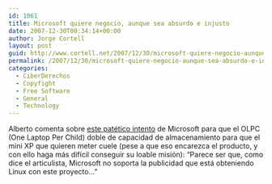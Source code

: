 ```yaml
---
id: 1061
title: Microsoft quiere negocio, aunque sea absurdo e injusto
date: 2007-12-30T00:34:14+00:00
author: Jorge Cortell
layout: post
guid: http://www.cortell.net/2007/12/30/microsoft-quiere-negocio-aunque-sea-absurdo-e-injusto/
permalink: /2007/12/30/microsoft-quiere-negocio-aunque-sea-absurdo-e-injusto/
categories:
  - CiberDerechos
  - Copyfight
  - Free Software
  - General
  - Technology
---
```

Alberto comenta sobre <a target="_blank" title="DigitalJournal" href="http://www.digitaljournal.com/article/247089/Microsoft_Pushes_XP_For_One_Laptop_Per_Child_Project">este patético intento</a> de Microsoft para que el OLPC (One Laptop Per Child) doble de capacidad de almacenamiento para que el mini XP que quieren meter cuele (pese a que eso encarezca el producto, y con ello haga más difí­cil conseguir su loable misión): &#8220;Parece ser que, como dice el articulista, Microsoft no soporta la publicidad que está obteniendo Linux con este proyecto&#8230;&#8221;